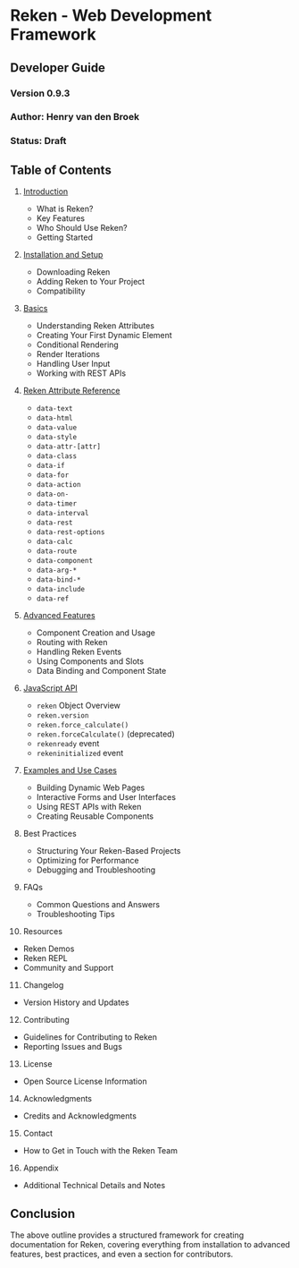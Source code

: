 # Reken - Web Development Framework
## Developer Guide
### Version 0.9.3
### Author: Henry van den Broek
### Status: Draft

## Table of Contents
1. [Introduction](chapter-1.html)
   - What is Reken?
   - Key Features
   - Who Should Use Reken?
   - Getting Started
   
2. [Installation and Setup](chapter-2.html)
   - Downloading Reken
   - Adding Reken to Your Project
   - Compatibility
   
3. [Basics](chapter-3.html)
   - Understanding Reken Attributes
   - Creating Your First Dynamic Element
   - Conditional Rendering
   - Render Iterations
   - Handling User Input
   - Working with REST APIs
   
4. [Reken Attribute Reference](chapter-4.html)
   - `data-text`
   - `data-html`
   - `data-value`
   - `data-style`
   - `data-attr-[attr]`
   - `data-class`
   - `data-if`
   - `data-for`
   - `data-action`
   - `data-on-`
   - `data-timer`
   - `data-interval`
   - `data-rest`
   - `data-rest-options`
   - `data-calc`
   - `data-route`
   - `data-component`
   - `data-arg-*`
   - `data-bind-*`
   - `data-include`
   - `data-ref`


5. [Advanced Features](chapter-5.html)
   - Component Creation and Usage
   - Routing with Reken
   - Handling Reken Events
   - Using Components and Slots
   - Data Binding and Component State
   
6. [JavaScript API](chapter-6.html)
   - `reken` Object Overview
   - `reken.version`
   - `reken.force_calculate()`
   - `reken.forceCalculate()` (deprecated)
   - `rekenready` event
   - `rekeninitialized` event

7. [Examples and Use Cases](chapter-7.html)
   - Building Dynamic Web Pages
   - Interactive Forms and User Interfaces
   - Using REST APIs with Reken
   - Creating Reusable Components

8. Best Practices
   - Structuring Your Reken-Based Projects
   - Optimizing for Performance
   - Debugging and Troubleshooting

9. FAQs
   - Common Questions and Answers
   - Troubleshooting Tips

10. Resources
   - Reken Demos
   - Reken REPL
   - Community and Support

11. Changelog
   - Version History and Updates

12. Contributing
   - Guidelines for Contributing to Reken
   - Reporting Issues and Bugs

13. License
   - Open Source License Information

14. Acknowledgments
   - Credits and Acknowledgments

15. Contact
   - How to Get in Touch with the Reken Team

16. Appendix
   - Additional Technical Details and Notes

## Conclusion
The above outline provides a structured framework for creating documentation for Reken, covering everything from installation to advanced features, best practices, and even a section for contributors. 